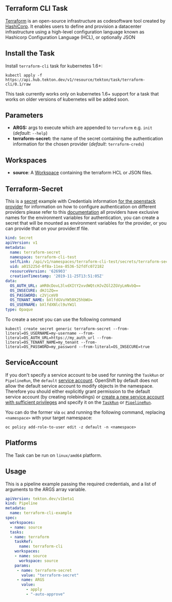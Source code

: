 

## Terraform CLI Task

[Terraform](https://www.terraform.io/)  is an open-source infrastructure as codesoftware tool created by [HashiCorp](https://en.wikipedia.org/wiki/HashiCorp "HashiCorp"). It enables users to define and provision a datacenter infrastructure using a high-level configuration language known as Hashicorp Configuration Language (HCL), or optionally JSON

## Install the Task

Install `terraform-cli` task for kubernetes 1.6+:
```
kubectl apply -f https://api.hub.tekton.dev/v1/resource/tekton/task/terraform-cli/0.1/raw
```
This task currently works only on kubernetes 1.6+ support for a task that works on older versions of kubernetes will be added soon.


## Parameters

* **ARGS:** args to execute which are appended to `terraform` e.g. `init` (_default_: `--help`)
* **terraform-secret:** the name of the secret containing the authentication information for the chosen provider (_default_: `terraform-creds`)

## Workspaces

* **source**: A [Workspace](https://github.com/tektoncd/pipeline/blob/main/docs/workspaces.md) containing the terraform HCL or JSON files.


## Terraform-Secret

This is a [secret]([https://kubernetes.io/docs/concepts/configuration/secret/](https://kubernetes.io/docs/concepts/configuration/secret/)) example with Credentials information [for the openstack provider](https://www.terraform.io/docs/providers/openstack/index.html) for information on how to configure authentication on different providers please refer to this [documentation](https://www.terraform.io/docs/providers/index.html) all providers have exclusive names for the environment variables for authentication, you can create a secret that will be mounted as environment variables for the provider, or you can provide that on your provider.tf file.

```yaml
kind: Secret
apiVersion: v1
metadata:
  name: terraform-secret
  namespace: terraform-cli-test
  selfLink: /api/v1/namespaces/terraform-cli-test/secrets/terraform-secret
  uid: a015225d-0f8a-11ea-8536-52fdfc072182
  resourceVersion: '626903'
  creationTimestamp: '2019-11-25T13:51:05Z'
data:
  OS_AUTH_URL: aHR0cDovL3lvdXItY2xvdWQtcHJvZGl2ZGVyLmNvbQ==
  OS_INSECURE: dHJ1ZQ==
  OS_PASSWORD: c2VjcmV0
  OS_TENANT_NAME: bXlfdGVuYW50X25hbWU=
  OS_USERNAME: bXlfdXNlcl9uYW1l
type: Opaque
```


To create a secret you can use the following command

```
kubectl create secret generic terraform-secret --from-literal=OS_USERNAME=my-username --from-literal=OS_AUTH_URL=https://my_auth_url --from-literal=OS_TENANT_NAME=my_tenant --from-literal=OS_PASSWORD=my_password --from-literal=OS_INSECURE=true

```

## ServiceAccount

If you don't specify a service account to be used for running the `TaskRun` or `PipelineRun`, the `default` [service account](https://kubernetes.io/docs/tasks/configure-pod-container/configure-service-account/#use-the-default-service-account-to-access-the-api-server). OpenShift by default does not allow the default service account to modify objects in the namespace. Therefore you should either explicitly grant permission to the default service account (by creating rolebindings) or [create a new service account with sufficient privileges](https://kubernetes.io/docs/reference/access-authn-authz/rbac/#service-account-permissions) and specify it on the [`TaskRun`](https://github.com/tektoncd/pipeline/blob/main/docs/taskruns.md#service-account) or [`PipelineRun`](https://github.com/tektoncd/pipeline/blob/main/docs/pipelineruns.md#service-account).

You can do the former via `oc` and running the following command, replacing `<namespace>` with your target namespace:
```
oc policy add-role-to-user edit -z default -n <namespace>
```

## Platforms

The Task can be run on `linux/amd64` platform.

## Usage

This is a pipeline example passing the required credentials, and a list of arguments to the ARGS array variable.

```yaml
apiVersion: tekton.dev/v1beta1
kind: Pipeline
metadata:
  name: terraform-cli-example
spec:
  workspaces:
  - name: source
  tasks:
  - name: terraform
    taskRef:
      name: terraform-cli
    workspaces:
    - name: source
      workspace: source
    params:
     - name: terraform-secret
       value: "terraform-secret"
     - name: ARGS
       value:
         - apply
         - "-auto-approve"
```
